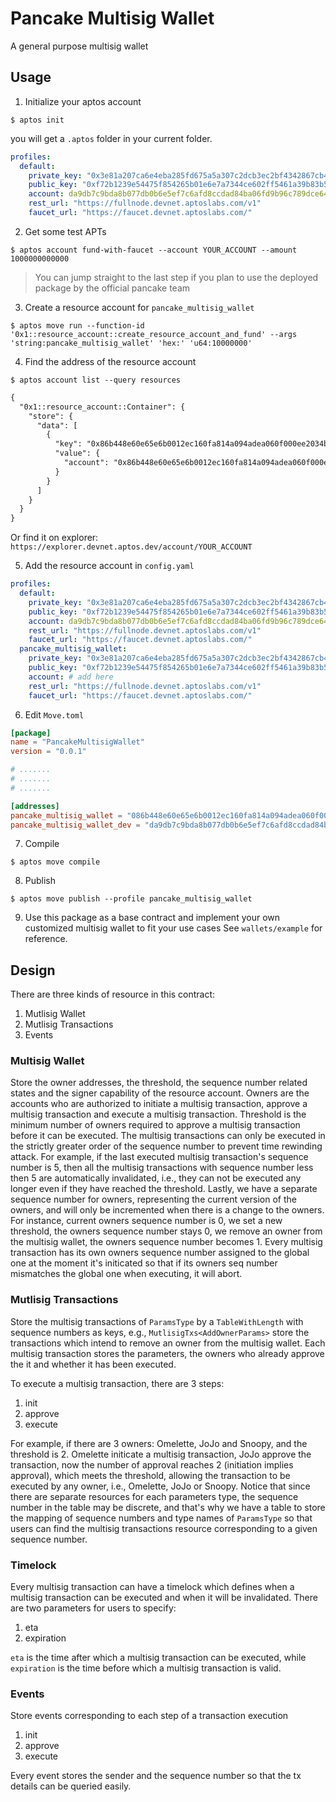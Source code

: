 # Pancake Multisig Wallet
A general purpose multisig wallet

## Usage

1. Initialize your aptos account
```shell
$ aptos init
```
you will get a `.aptos` folder in your current folder.
```yaml
profiles:
  default:
    private_key: "0x3e81a207ca6e4eba285fd675a5a307c2dcb3ec2bf4342867cb4d2fd9d8c264a2"
    public_key: "0xf72b1239e54475f854265b01e6e7a7344ce602ff5461a39b83b56584067dd3b7"
    account: da9db7c9bda8b077db0b6e5ef7c6afd8ccdad84ba06fd9b96c789dce64cfe939 # this is your account
    rest_url: "https://fullnode.devnet.aptoslabs.com/v1"
    faucet_url: "https://faucet.devnet.aptoslabs.com/"
```

2. Get some test APTs
```shell
$ aptos account fund-with-faucet --account YOUR_ACCOUNT --amount 1000000000000
```

> You can jump straight to the last step if you plan to use the deployed package
> by the official pancake team

3. Create a resource account for `pancake_multisig_wallet`
```shell
$ aptos move run --function-id '0x1::resource_account::create_resource_account_and_fund' --args 'string:pancake_multisig_wallet' 'hex:' 'u64:10000000'
```

4. Find the address of the resource account
```shell
$ aptos account list --query resources
```

```txt
{
  "0x1::resource_account::Container": {
    "store": {
      "data": [
        {
          "key": "0x86b448e60e65e6b0012ec160fa814a094adea060f000ee2034b2d208a443574",
          "value": {
            "account": "0x86b448e60e65e6b0012ec160fa814a094adea060f000ee2034b2d208a443574" # this is it, pad zeros to the left if it's shorter than 64 hex chars
          }
        }
      ]
    }
  }
}
```

Or find it on explorer: `https://explorer.devnet.aptos.dev/account/YOUR_ACCOUNT`

5. Add the resource account in `config.yaml`
```yaml
profiles:
  default:
    private_key: "0x3e81a207ca6e4eba285fd675a5a307c2dcb3ec2bf4342867cb4d2fd9d8c264a2"
    public_key: "0xf72b1239e54475f854265b01e6e7a7344ce602ff5461a39b83b56584067dd3b7"
    account: da9db7c9bda8b077db0b6e5ef7c6afd8ccdad84ba06fd9b96c789dce64cfe939
    rest_url: "https://fullnode.devnet.aptoslabs.com/v1"
    faucet_url: "https://faucet.devnet.aptoslabs.com/"
  pancake_multisig_wallet:
    private_key: "0x3e81a207ca6e4eba285fd675a5a307c2dcb3ec2bf4342867cb4d2fd9d8c264a2"
    public_key: "0xf72b1239e54475f854265b01e6e7a7344ce602ff5461a39b83b56584067dd3b7"
    account: # add here
    rest_url: "https://fullnode.devnet.aptoslabs.com/v1"
    faucet_url: "https://faucet.devnet.aptoslabs.com/"
```

6. Edit `Move.toml`
  ```toml
[package]
name = "PancakeMultisigWallet"
version = "0.0.1"

# .......
# .......
# .......

[addresses]
pancake_multisig_wallet = "086b448e60e65e6b0012ec160fa814a094adea060f000ee2034b2d208a443574" # replace with the resource account
pancake_multisig_wallet_dev = "da9db7c9bda8b077db0b6e5ef7c6afd8ccdad84ba06fd9b96c789dce64cfe939" # replace with your account
```

7. Compile
```shell
$ aptos move compile
```

8. Publish
```shell
$ aptos move publish --profile pancake_multisig_wallet
```

9. Use this package as a base contract and implement your own customized
   multisig wallet to fit your use cases
See `wallets/example` for reference.

## Design
There are three kinds of resource in this contract:
1. Mutlisig Wallet
1. Mutlisig Transactions
1. Events

### Multisig Wallet
Store the owner addresses, the threshold, the sequence number related states and
the signer capability of the resource account.
Owners are the accounts who are authorized to initiate a multisig transaction,
approve a multisig transaction and execute a multisig transaction.
Threshold is the minimum number of owners required to approve a multisig
transaction before it can be executed.
The multisig transactions can only be executed in the strictly greater order of
the sequence number to prevent time rewinding attack.
For example, if the last executed multisig transaction's sequence number is 5,
then all the multisig transactions with sequence number less then 5 are
automatically invalidated, i.e., they can not be executed any longer even if
they have reached the threshold.
Lastly, we have a separate sequence number for owners, representing the current
version of the owners, and will only be incremented when there is a change to
the owners.
For instance, current owners sequence number is 0, we set a new threshold, the
owners sequence number stays 0, we remove an owner from the multisig wallet, the
owners sequence number becomes 1.
Every multisig transaction has its own owners sequence number assigned to the
global one at the moment it's initicated so that if its owners seq number mismatches the global one when executing, it will abort.

### Mutlisig Transactions
Store the multisig transactions of `ParamsType` by a `TableWithLength` with
sequence numbers as keys, e.g., `MutlisigTxs<AddOwnerParams>` store the
transactions which intend to remove an owner from the multisig wallet. Each
multisig transaction stores the parameters, the owners who already approve the
it and whether it has been executed.

To execute a multisig transaction, there are 3 steps:
1. init
1. approve
1. execute

For example, if there are 3 owners: Omelette, JoJo and Snoopy, and the threshold
is 2. Omelette initicate a multisig transaction, JoJo approve the transaction,
now the number of approval reaches 2 (initiation implies approval), which meets
the threshold, allowing the transaction to be executed by any owner, i.e.,
Omelette, JoJo or Snoopy.
Notice that since there are separate resources for each parameters type, the
sequence number in the table may be discrete, and that's why we have a table to
store the mapping of sequence numbers and type names of `ParamsType` so that
users can find the multisig transactions resource corresponding to a given
sequence number.

### Timelock
Every multisig transaction can have a timelock which defines when a multisig
transaction can be executed and when it will be invalidated. There are two
parameters for users to specify:
1. eta
1. expiration

`eta` is the time after which a multisig transaction can be executed, while
`expiration` is the time before which a multisig transaction is valid.

### Events
Store events corresponding to each step of a transaction execution
1. init
1. approve
1. execute

Every event stores the sender and the sequence number so that the tx details can
be queried easily.

